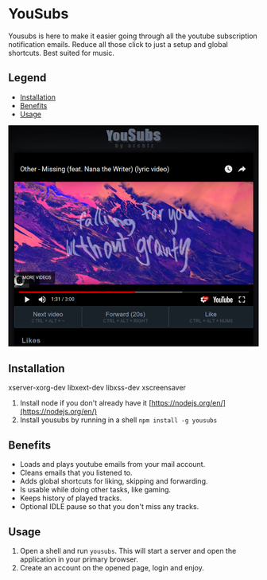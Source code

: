 # YouSubs

Yousubs is here to make it easier going through all the youtube
subscription notification emails. Reduce all those click to just
a setup and global shortcuts. Best suited for music.

## Legend

- [Installation](#Installation)
- [Benefits](#benefits)
- [Usage](#usage)

![demo](./misc/demo.png)

## Installation

xserver-xorg-dev libxext-dev libxss-dev xscreensaver

1. Install node if you don't already have it [https://nodejs.org/en/](https://nodejs.org/en/)
2. Install yousubs by running in a shell ``npm install -g yousubs``

## Benefits

- Loads and plays youtube emails from your mail account.
- Cleans emails that you listened to.
- Adds global shortcuts for liking, skipping and forwarding.
- Is usable while doing other tasks, like gaming.
- Keeps history of played tracks.
- Optional IDLE pause so that you don't miss any tracks.

## Usage

1. Open a shell and run ``yousubs``. This will start a server
and open the application in your primary browser.
2. Create an account on the opened page, login and enjoy.
